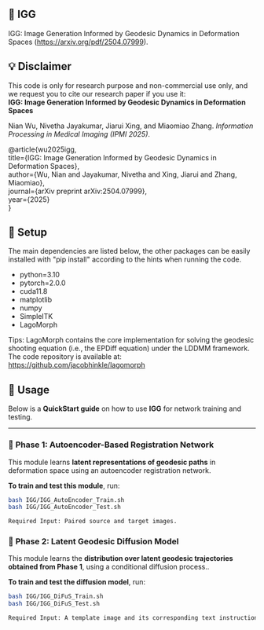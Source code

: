 ## 🧭 IGG

IGG: Image Generation Informed by Geodesic Dynamics in Deformation Spaces (https://arxiv.org/pdf/2504.07999).

## 💡 Disclaimer

This code is only for research purpose and non-commercial use only, and we request you to cite our research paper if you use it:  
**IGG: Image Generation Informed by Geodesic Dynamics in Deformation Spaces**

Nian Wu, Nivetha Jayakumar, Jiarui Xing, and Miaomiao Zhang. *Information Processing in Medical Imaging (IPMI 2025)*.

@article{wu2025igg,  
  title={IGG: Image Generation Informed by Geodesic Dynamics in Deformation Spaces},  
  author={Wu, Nian and Jayakumar, Nivetha and Xing, Jiarui and Zhang, Miaomiao},  
  journal={arXiv preprint arXiv:2504.07999},  
  year={2025}  
}

## 📌 Setup

The main dependencies are listed below, the other packages can be easily installed with "pip install" according to the hints when running the code.

* python=3.10
* pytorch=2.0.0
* cuda11.8
* matplotlib
* numpy
* SimpleITK
* LagoMorph

Tips:
LagoMorph contains the core implementation for solving the geodesic shooting equation (i.e., the EPDiff equation) under the LDDMM framework.
The code repository is available at: https://github.com/jacobhinkle/lagomorph


## 🚀 Usage

Below is a **QuickStart guide** on how to use **IGG** for network training and testing.

---

### 🔹 **Phase 1: Autoencoder-Based Registration Network**

This module learns **latent representations of geodesic paths** in deformation space using an autoencoder registration network.

**To train and test this module**, run:

```bash
bash IGG/IGG_AutoEncoder_Train.sh
bash IGG/IGG_AutoEncoder_Test.sh

Required Input: Paired source and target images. 
```


### 🔹 **Phase 2: Latent Geodesic Diffusion Model**

This module learns the **distribution over latent geodesic trajectories obtained from Phase 1**, using a conditional diffusion process..

**To train and test the diffusion model**, run:

```bash
bash IGG/IGG_DiFuS_Train.sh
bash IGG/IGG_DiFuS_Test.sh

Required Input: A template image and its corresponding text instruction.
```
